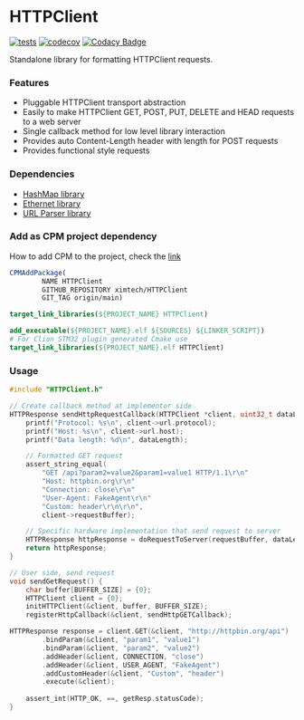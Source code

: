 # HTTPClient

[![tests](https://github.com/ximtech/HTTPClient/actions/workflows/cmake-ci.yml/badge.svg)](https://github.com/ximtech/HTTPClient/actions/workflows/cmake-ci.yml)
[![codecov](https://codecov.io/gh/ximtech/HTTPClient/branch/main/graph/badge.svg?token=NRezIEBnBn)](https://codecov.io/gh/ximtech/HTTPClient)
[![Codacy Badge](https://app.codacy.com/project/badge/Grade/36824a68d0574bccb6feef94cc4ff6af)](https://www.codacy.com/gh/ximtech/HTTPClient/dashboard)

Standalone library for formatting HTTPClient requests.

### Features 

- Pluggable HTTPClient transport abstraction
- Easily to make HTTPClient GET, POST, PUT, DELETE and HEAD requests to a web server
- Single callback method for low level library interaction
- Provides auto Content-Length header with length for POST requests 
- Provides functional style requests

### Dependencies

- [HashMap library](https://github.com/ximtech/HashMap)
- [Ethernet library](https://github.com/ximtech/Ethernet)
- [URL Parser library](https://github.com/ximtech/URLParser)

### Add as CPM project dependency

How to add CPM to the project, check the [link](https://github.com/cpm-cmake/CPM.cmake)

```cmake
CPMAddPackage(
        NAME HTTPClient
        GITHUB_REPOSITORY ximtech/HTTPClient
        GIT_TAG origin/main)

target_link_libraries(${PROJECT_NAME} HTTPClient)
```

```cmake
add_executable(${PROJECT_NAME}.elf ${SOURCES} ${LINKER_SCRIPT})
# For Clion STM32 plugin generated Cmake use 
target_link_libraries(${PROJECT_NAME}.elf HTTPClient)
```

### Usage
```c
#include "HTTPClient.h"

// Create callback method at implementor side
HTTPResponse sendHttpRequestCallback(HTTPClient *client, uint32_t dataLength, bool isBlockingExecute) {
    printf("Protocol: %s\n", client->url.protocol);
    printf("Host: %s\n", client->url.host);
    printf("Data length: %d\n", dataLength);

    // Formatted GET request
    assert_string_equal(
        "GET /api?param2=value2&param1=value1 HTTP/1.1\r\n"
        "Host: httpbin.org\r\n"
        "Connection: close\r\n"
        "User-Agent: FakeAgent\r\n"
        "Custom: header\r\n\r\n",
        client->requestBuffer);

    // Specific hardware implementation that send request to server
    HTTPResponse httpResponse = doRequestToServer(requestBuffer, dataLength);
    return httpResponse;
}

// User side, send request
void sendGetRequest() {
    char buffer[BUFFER_SIZE] = {0};
    HTTPClient client = {0};
    initHTTPClient(&client, buffer, BUFFER_SIZE);
    registerHttpCallback(&client, sendHttpGETCallback);

HTTPResponse response = client.GET(&client, "http://httpbin.org/api")
        .bindParam(&client, "param1", "value1")
        .bindParam(&client, "param2", "value2")
        .addHeader(&client, CONNECTION, "close")
        .addHeader(&client, USER_AGENT, "FakeAgent")
        .addCustomHeader(&client, "Custom", "header")
        .execute(&client);
    
    assert_int(HTTP_OK, ==, getResp.statusCode);
}
```
